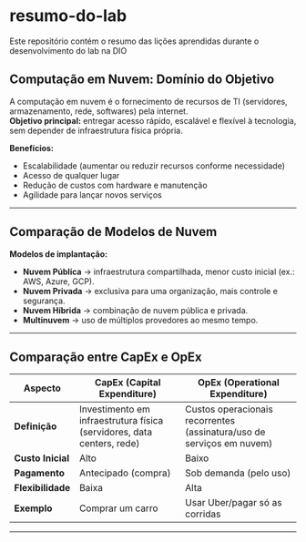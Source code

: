 # resumo-do-lab
Este repositório contém o resumo das lições aprendidas durante o desenvolvimento do lab na DIO

## Computação em Nuvem: Domínio do Objetivo
A computação em nuvem é o fornecimento de recursos de TI (servidores, armazenamento, rede, softwares) pela internet.  
**Objetivo principal:** entregar acesso rápido, escalável e flexível à tecnologia, sem depender de infraestrutura física própria.

**Benefícios:**
- Escalabilidade (aumentar ou reduzir recursos conforme necessidade)
- Acesso de qualquer lugar
- Redução de custos com hardware e manutenção
- Agilidade para lançar novos serviços

---

## Comparação de Modelos de Nuvem
**Modelos de implantação:**
- **Nuvem Pública** → infraestrutura compartilhada, menor custo inicial (ex.: AWS, Azure, GCP).
- **Nuvem Privada** → exclusiva para uma organização, mais controle e segurança.
- **Nuvem Híbrida** → combinação de nuvem pública e privada.
- **Multinuvem** → uso de múltiplos provedores ao mesmo tempo.

---

## Comparação entre CapEx e OpEx
| Aspecto | CapEx (Capital Expenditure) | OpEx (Operational Expenditure) |
|---------|------------------------------|--------------------------------|
| **Definição** | Investimento em infraestrutura física (servidores, data centers, rede) | Custos operacionais recorrentes (assinatura/uso de serviços em nuvem) |
| **Custo Inicial** | Alto | Baixo |
| **Pagamento** | Antecipado (compra) | Sob demanda (pelo uso) |
| **Flexibilidade** | Baixa | Alta |
| **Exemplo** | Comprar um carro | Usar Uber/pagar só as corridas |

---
